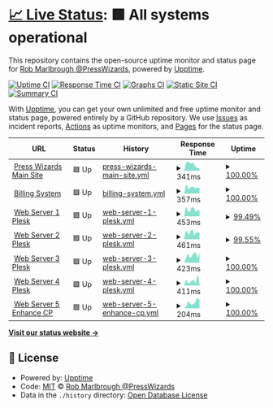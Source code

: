 # [📈 Live Status](https://presswizards.github.io/upptime): <!--live status--> **🟩 All systems operational**

This repository contains the open-source uptime monitor and status page for [Rob Marlbrough @PressWizards](https://presswizards.com/), powered by [Upptime](https://github.com/upptime/upptime).

[![Uptime CI](https://github.com/presswizards/upptime/workflows/Uptime%20CI/badge.svg)](https://github.com/presswizards/upptime/actions?query=workflow%3A%22Uptime+CI%22)
[![Response Time CI](https://github.com/presswizards/upptime/workflows/Response%20Time%20CI/badge.svg)](https://github.com/presswizards/upptime/actions?query=workflow%3A%22Response+Time+CI%22)
[![Graphs CI](https://github.com/presswizards/upptime/workflows/Graphs%20CI/badge.svg)](https://github.com/presswizards/upptime/actions?query=workflow%3A%22Graphs+CI%22)
[![Static Site CI](https://github.com/presswizards/upptime/workflows/Static%20Site%20CI/badge.svg)](https://github.com/presswizards/upptime/actions?query=workflow%3A%22Static+Site+CI%22)
[![Summary CI](https://github.com/presswizards/upptime/workflows/Summary%20CI/badge.svg)](https://github.com/presswizards/upptime/actions?query=workflow%3A%22Summary+CI%22)

With [Upptime](https://upptime.js.org), you can get your own unlimited and free uptime monitor and status page, powered entirely by a GitHub repository. We use [Issues](https://github.com/presswizards/upptime/issues) as incident reports, [Actions](https://github.com/presswizards/upptime/actions) as uptime monitors, and [Pages](https://presswizards.github.io/upptime) for the status page.

<!--start: status pages-->
<!-- This summary is generated by Upptime (https://github.com/upptime/upptime) -->
<!-- Do not edit this manually, your changes will be overwritten -->
<!-- prettier-ignore -->
| URL | Status | History | Response Time | Uptime |
| --- | ------ | ------- | ------------- | ------ |
| <img alt="" src="https://icons.duckduckgo.com/ip3/presswizards.com.ico" height="13"> [Press Wizards Main Site](https://presswizards.com) | 🟩 Up | [press-wizards-main-site.yml](https://github.com/presswizards/upptime/commits/HEAD/history/press-wizards-main-site.yml) | <details><summary><img alt="Response time graph" src="./graphs/press-wizards-main-site/response-time-week.png" height="20"> 341ms</summary><br><a href="https://presswizards.github.io/upptime/history/press-wizards-main-site"><img alt="Response time 115" src="https://img.shields.io/endpoint?url=https%3A%2F%2Fraw.githubusercontent.com%2Fpresswizards%2Fupptime%2FHEAD%2Fapi%2Fpress-wizards-main-site%2Fresponse-time.json"></a><br><a href="https://presswizards.github.io/upptime/history/press-wizards-main-site"><img alt="24-hour response time 128" src="https://img.shields.io/endpoint?url=https%3A%2F%2Fraw.githubusercontent.com%2Fpresswizards%2Fupptime%2FHEAD%2Fapi%2Fpress-wizards-main-site%2Fresponse-time-day.json"></a><br><a href="https://presswizards.github.io/upptime/history/press-wizards-main-site"><img alt="7-day response time 341" src="https://img.shields.io/endpoint?url=https%3A%2F%2Fraw.githubusercontent.com%2Fpresswizards%2Fupptime%2FHEAD%2Fapi%2Fpress-wizards-main-site%2Fresponse-time-week.json"></a><br><a href="https://presswizards.github.io/upptime/history/press-wizards-main-site"><img alt="30-day response time 220" src="https://img.shields.io/endpoint?url=https%3A%2F%2Fraw.githubusercontent.com%2Fpresswizards%2Fupptime%2FHEAD%2Fapi%2Fpress-wizards-main-site%2Fresponse-time-month.json"></a><br><a href="https://presswizards.github.io/upptime/history/press-wizards-main-site"><img alt="1-year response time 116" src="https://img.shields.io/endpoint?url=https%3A%2F%2Fraw.githubusercontent.com%2Fpresswizards%2Fupptime%2FHEAD%2Fapi%2Fpress-wizards-main-site%2Fresponse-time-year.json"></a></details> | <details><summary><a href="https://presswizards.github.io/upptime/history/press-wizards-main-site">100.00%</a></summary><a href="https://presswizards.github.io/upptime/history/press-wizards-main-site"><img alt="All-time uptime 100.00%" src="https://img.shields.io/endpoint?url=https%3A%2F%2Fraw.githubusercontent.com%2Fpresswizards%2Fupptime%2FHEAD%2Fapi%2Fpress-wizards-main-site%2Fuptime.json"></a><br><a href="https://presswizards.github.io/upptime/history/press-wizards-main-site"><img alt="24-hour uptime 100.00%" src="https://img.shields.io/endpoint?url=https%3A%2F%2Fraw.githubusercontent.com%2Fpresswizards%2Fupptime%2FHEAD%2Fapi%2Fpress-wizards-main-site%2Fuptime-day.json"></a><br><a href="https://presswizards.github.io/upptime/history/press-wizards-main-site"><img alt="7-day uptime 100.00%" src="https://img.shields.io/endpoint?url=https%3A%2F%2Fraw.githubusercontent.com%2Fpresswizards%2Fupptime%2FHEAD%2Fapi%2Fpress-wizards-main-site%2Fuptime-week.json"></a><br><a href="https://presswizards.github.io/upptime/history/press-wizards-main-site"><img alt="30-day uptime 100.00%" src="https://img.shields.io/endpoint?url=https%3A%2F%2Fraw.githubusercontent.com%2Fpresswizards%2Fupptime%2FHEAD%2Fapi%2Fpress-wizards-main-site%2Fuptime-month.json"></a><br><a href="https://presswizards.github.io/upptime/history/press-wizards-main-site"><img alt="1-year uptime 100.00%" src="https://img.shields.io/endpoint?url=https%3A%2F%2Fraw.githubusercontent.com%2Fpresswizards%2Fupptime%2FHEAD%2Fapi%2Fpress-wizards-main-site%2Fuptime-year.json"></a></details>
| <img alt="" src="https://icons.duckduckgo.com/ip3/billing.presswizards.com.ico" height="13"> [Billing System](https://billing.presswizards.com) | 🟩 Up | [billing-system.yml](https://github.com/presswizards/upptime/commits/HEAD/history/billing-system.yml) | <details><summary><img alt="Response time graph" src="./graphs/billing-system/response-time-week.png" height="20"> 357ms</summary><br><a href="https://presswizards.github.io/upptime/history/billing-system"><img alt="Response time 286" src="https://img.shields.io/endpoint?url=https%3A%2F%2Fraw.githubusercontent.com%2Fpresswizards%2Fupptime%2FHEAD%2Fapi%2Fbilling-system%2Fresponse-time.json"></a><br><a href="https://presswizards.github.io/upptime/history/billing-system"><img alt="24-hour response time 332" src="https://img.shields.io/endpoint?url=https%3A%2F%2Fraw.githubusercontent.com%2Fpresswizards%2Fupptime%2FHEAD%2Fapi%2Fbilling-system%2Fresponse-time-day.json"></a><br><a href="https://presswizards.github.io/upptime/history/billing-system"><img alt="7-day response time 357" src="https://img.shields.io/endpoint?url=https%3A%2F%2Fraw.githubusercontent.com%2Fpresswizards%2Fupptime%2FHEAD%2Fapi%2Fbilling-system%2Fresponse-time-week.json"></a><br><a href="https://presswizards.github.io/upptime/history/billing-system"><img alt="30-day response time 346" src="https://img.shields.io/endpoint?url=https%3A%2F%2Fraw.githubusercontent.com%2Fpresswizards%2Fupptime%2FHEAD%2Fapi%2Fbilling-system%2Fresponse-time-month.json"></a><br><a href="https://presswizards.github.io/upptime/history/billing-system"><img alt="1-year response time 304" src="https://img.shields.io/endpoint?url=https%3A%2F%2Fraw.githubusercontent.com%2Fpresswizards%2Fupptime%2FHEAD%2Fapi%2Fbilling-system%2Fresponse-time-year.json"></a></details> | <details><summary><a href="https://presswizards.github.io/upptime/history/billing-system">100.00%</a></summary><a href="https://presswizards.github.io/upptime/history/billing-system"><img alt="All-time uptime 99.97%" src="https://img.shields.io/endpoint?url=https%3A%2F%2Fraw.githubusercontent.com%2Fpresswizards%2Fupptime%2FHEAD%2Fapi%2Fbilling-system%2Fuptime.json"></a><br><a href="https://presswizards.github.io/upptime/history/billing-system"><img alt="24-hour uptime 100.00%" src="https://img.shields.io/endpoint?url=https%3A%2F%2Fraw.githubusercontent.com%2Fpresswizards%2Fupptime%2FHEAD%2Fapi%2Fbilling-system%2Fuptime-day.json"></a><br><a href="https://presswizards.github.io/upptime/history/billing-system"><img alt="7-day uptime 100.00%" src="https://img.shields.io/endpoint?url=https%3A%2F%2Fraw.githubusercontent.com%2Fpresswizards%2Fupptime%2FHEAD%2Fapi%2Fbilling-system%2Fuptime-week.json"></a><br><a href="https://presswizards.github.io/upptime/history/billing-system"><img alt="30-day uptime 100.00%" src="https://img.shields.io/endpoint?url=https%3A%2F%2Fraw.githubusercontent.com%2Fpresswizards%2Fupptime%2FHEAD%2Fapi%2Fbilling-system%2Fuptime-month.json"></a><br><a href="https://presswizards.github.io/upptime/history/billing-system"><img alt="1-year uptime 99.95%" src="https://img.shields.io/endpoint?url=https%3A%2F%2Fraw.githubusercontent.com%2Fpresswizards%2Fupptime%2FHEAD%2Fapi%2Fbilling-system%2Fuptime-year.json"></a></details>
| <img alt="" src="https://icons.duckduckgo.com/ip3/plesk.presswizards.com.ico" height="13"> [Web Server 1 Plesk](https://plesk.presswizards.com) | 🟩 Up | [web-server-1-plesk.yml](https://github.com/presswizards/upptime/commits/HEAD/history/web-server-1-plesk.yml) | <details><summary><img alt="Response time graph" src="./graphs/web-server-1-plesk/response-time-week.png" height="20"> 453ms</summary><br><a href="https://presswizards.github.io/upptime/history/web-server-1-plesk"><img alt="Response time 497" src="https://img.shields.io/endpoint?url=https%3A%2F%2Fraw.githubusercontent.com%2Fpresswizards%2Fupptime%2FHEAD%2Fapi%2Fweb-server-1-plesk%2Fresponse-time.json"></a><br><a href="https://presswizards.github.io/upptime/history/web-server-1-plesk"><img alt="24-hour response time 418" src="https://img.shields.io/endpoint?url=https%3A%2F%2Fraw.githubusercontent.com%2Fpresswizards%2Fupptime%2FHEAD%2Fapi%2Fweb-server-1-plesk%2Fresponse-time-day.json"></a><br><a href="https://presswizards.github.io/upptime/history/web-server-1-plesk"><img alt="7-day response time 453" src="https://img.shields.io/endpoint?url=https%3A%2F%2Fraw.githubusercontent.com%2Fpresswizards%2Fupptime%2FHEAD%2Fapi%2Fweb-server-1-plesk%2Fresponse-time-week.json"></a><br><a href="https://presswizards.github.io/upptime/history/web-server-1-plesk"><img alt="30-day response time 447" src="https://img.shields.io/endpoint?url=https%3A%2F%2Fraw.githubusercontent.com%2Fpresswizards%2Fupptime%2FHEAD%2Fapi%2Fweb-server-1-plesk%2Fresponse-time-month.json"></a><br><a href="https://presswizards.github.io/upptime/history/web-server-1-plesk"><img alt="1-year response time 502" src="https://img.shields.io/endpoint?url=https%3A%2F%2Fraw.githubusercontent.com%2Fpresswizards%2Fupptime%2FHEAD%2Fapi%2Fweb-server-1-plesk%2Fresponse-time-year.json"></a></details> | <details><summary><a href="https://presswizards.github.io/upptime/history/web-server-1-plesk">99.49%</a></summary><a href="https://presswizards.github.io/upptime/history/web-server-1-plesk"><img alt="All-time uptime 99.97%" src="https://img.shields.io/endpoint?url=https%3A%2F%2Fraw.githubusercontent.com%2Fpresswizards%2Fupptime%2FHEAD%2Fapi%2Fweb-server-1-plesk%2Fuptime.json"></a><br><a href="https://presswizards.github.io/upptime/history/web-server-1-plesk"><img alt="24-hour uptime 100.00%" src="https://img.shields.io/endpoint?url=https%3A%2F%2Fraw.githubusercontent.com%2Fpresswizards%2Fupptime%2FHEAD%2Fapi%2Fweb-server-1-plesk%2Fuptime-day.json"></a><br><a href="https://presswizards.github.io/upptime/history/web-server-1-plesk"><img alt="7-day uptime 99.49%" src="https://img.shields.io/endpoint?url=https%3A%2F%2Fraw.githubusercontent.com%2Fpresswizards%2Fupptime%2FHEAD%2Fapi%2Fweb-server-1-plesk%2Fuptime-week.json"></a><br><a href="https://presswizards.github.io/upptime/history/web-server-1-plesk"><img alt="30-day uptime 99.88%" src="https://img.shields.io/endpoint?url=https%3A%2F%2Fraw.githubusercontent.com%2Fpresswizards%2Fupptime%2FHEAD%2Fapi%2Fweb-server-1-plesk%2Fuptime-month.json"></a><br><a href="https://presswizards.github.io/upptime/history/web-server-1-plesk"><img alt="1-year uptime 99.96%" src="https://img.shields.io/endpoint?url=https%3A%2F%2Fraw.githubusercontent.com%2Fpresswizards%2Fupptime%2FHEAD%2Fapi%2Fweb-server-1-plesk%2Fuptime-year.json"></a></details>
| <img alt="" src="https://icons.duckduckgo.com/ip3/plesk2.presswizards.com.ico" height="13"> [Web Server 2 Plesk](https://plesk2.presswizards.com) | 🟩 Up | [web-server-2-plesk.yml](https://github.com/presswizards/upptime/commits/HEAD/history/web-server-2-plesk.yml) | <details><summary><img alt="Response time graph" src="./graphs/web-server-2-plesk/response-time-week.png" height="20"> 461ms</summary><br><a href="https://presswizards.github.io/upptime/history/web-server-2-plesk"><img alt="Response time 579" src="https://img.shields.io/endpoint?url=https%3A%2F%2Fraw.githubusercontent.com%2Fpresswizards%2Fupptime%2FHEAD%2Fapi%2Fweb-server-2-plesk%2Fresponse-time.json"></a><br><a href="https://presswizards.github.io/upptime/history/web-server-2-plesk"><img alt="24-hour response time 454" src="https://img.shields.io/endpoint?url=https%3A%2F%2Fraw.githubusercontent.com%2Fpresswizards%2Fupptime%2FHEAD%2Fapi%2Fweb-server-2-plesk%2Fresponse-time-day.json"></a><br><a href="https://presswizards.github.io/upptime/history/web-server-2-plesk"><img alt="7-day response time 461" src="https://img.shields.io/endpoint?url=https%3A%2F%2Fraw.githubusercontent.com%2Fpresswizards%2Fupptime%2FHEAD%2Fapi%2Fweb-server-2-plesk%2Fresponse-time-week.json"></a><br><a href="https://presswizards.github.io/upptime/history/web-server-2-plesk"><img alt="30-day response time 451" src="https://img.shields.io/endpoint?url=https%3A%2F%2Fraw.githubusercontent.com%2Fpresswizards%2Fupptime%2FHEAD%2Fapi%2Fweb-server-2-plesk%2Fresponse-time-month.json"></a><br><a href="https://presswizards.github.io/upptime/history/web-server-2-plesk"><img alt="1-year response time 576" src="https://img.shields.io/endpoint?url=https%3A%2F%2Fraw.githubusercontent.com%2Fpresswizards%2Fupptime%2FHEAD%2Fapi%2Fweb-server-2-plesk%2Fresponse-time-year.json"></a></details> | <details><summary><a href="https://presswizards.github.io/upptime/history/web-server-2-plesk">99.55%</a></summary><a href="https://presswizards.github.io/upptime/history/web-server-2-plesk"><img alt="All-time uptime 99.99%" src="https://img.shields.io/endpoint?url=https%3A%2F%2Fraw.githubusercontent.com%2Fpresswizards%2Fupptime%2FHEAD%2Fapi%2Fweb-server-2-plesk%2Fuptime.json"></a><br><a href="https://presswizards.github.io/upptime/history/web-server-2-plesk"><img alt="24-hour uptime 100.00%" src="https://img.shields.io/endpoint?url=https%3A%2F%2Fraw.githubusercontent.com%2Fpresswizards%2Fupptime%2FHEAD%2Fapi%2Fweb-server-2-plesk%2Fuptime-day.json"></a><br><a href="https://presswizards.github.io/upptime/history/web-server-2-plesk"><img alt="7-day uptime 99.55%" src="https://img.shields.io/endpoint?url=https%3A%2F%2Fraw.githubusercontent.com%2Fpresswizards%2Fupptime%2FHEAD%2Fapi%2Fweb-server-2-plesk%2Fuptime-week.json"></a><br><a href="https://presswizards.github.io/upptime/history/web-server-2-plesk"><img alt="30-day uptime 99.90%" src="https://img.shields.io/endpoint?url=https%3A%2F%2Fraw.githubusercontent.com%2Fpresswizards%2Fupptime%2FHEAD%2Fapi%2Fweb-server-2-plesk%2Fuptime-month.json"></a><br><a href="https://presswizards.github.io/upptime/history/web-server-2-plesk"><img alt="1-year uptime 99.99%" src="https://img.shields.io/endpoint?url=https%3A%2F%2Fraw.githubusercontent.com%2Fpresswizards%2Fupptime%2FHEAD%2Fapi%2Fweb-server-2-plesk%2Fuptime-year.json"></a></details>
| <img alt="" src="https://icons.duckduckgo.com/ip3/plesk3.presswizards.com.ico" height="13"> [Web Server 3 Plesk](https://plesk3.presswizards.com) | 🟩 Up | [web-server-3-plesk.yml](https://github.com/presswizards/upptime/commits/HEAD/history/web-server-3-plesk.yml) | <details><summary><img alt="Response time graph" src="./graphs/web-server-3-plesk/response-time-week.png" height="20"> 423ms</summary><br><a href="https://presswizards.github.io/upptime/history/web-server-3-plesk"><img alt="Response time 644" src="https://img.shields.io/endpoint?url=https%3A%2F%2Fraw.githubusercontent.com%2Fpresswizards%2Fupptime%2FHEAD%2Fapi%2Fweb-server-3-plesk%2Fresponse-time.json"></a><br><a href="https://presswizards.github.io/upptime/history/web-server-3-plesk"><img alt="24-hour response time 426" src="https://img.shields.io/endpoint?url=https%3A%2F%2Fraw.githubusercontent.com%2Fpresswizards%2Fupptime%2FHEAD%2Fapi%2Fweb-server-3-plesk%2Fresponse-time-day.json"></a><br><a href="https://presswizards.github.io/upptime/history/web-server-3-plesk"><img alt="7-day response time 423" src="https://img.shields.io/endpoint?url=https%3A%2F%2Fraw.githubusercontent.com%2Fpresswizards%2Fupptime%2FHEAD%2Fapi%2Fweb-server-3-plesk%2Fresponse-time-week.json"></a><br><a href="https://presswizards.github.io/upptime/history/web-server-3-plesk"><img alt="30-day response time 872" src="https://img.shields.io/endpoint?url=https%3A%2F%2Fraw.githubusercontent.com%2Fpresswizards%2Fupptime%2FHEAD%2Fapi%2Fweb-server-3-plesk%2Fresponse-time-month.json"></a><br><a href="https://presswizards.github.io/upptime/history/web-server-3-plesk"><img alt="1-year response time 667" src="https://img.shields.io/endpoint?url=https%3A%2F%2Fraw.githubusercontent.com%2Fpresswizards%2Fupptime%2FHEAD%2Fapi%2Fweb-server-3-plesk%2Fresponse-time-year.json"></a></details> | <details><summary><a href="https://presswizards.github.io/upptime/history/web-server-3-plesk">100.00%</a></summary><a href="https://presswizards.github.io/upptime/history/web-server-3-plesk"><img alt="All-time uptime 100.00%" src="https://img.shields.io/endpoint?url=https%3A%2F%2Fraw.githubusercontent.com%2Fpresswizards%2Fupptime%2FHEAD%2Fapi%2Fweb-server-3-plesk%2Fuptime.json"></a><br><a href="https://presswizards.github.io/upptime/history/web-server-3-plesk"><img alt="24-hour uptime 100.00%" src="https://img.shields.io/endpoint?url=https%3A%2F%2Fraw.githubusercontent.com%2Fpresswizards%2Fupptime%2FHEAD%2Fapi%2Fweb-server-3-plesk%2Fuptime-day.json"></a><br><a href="https://presswizards.github.io/upptime/history/web-server-3-plesk"><img alt="7-day uptime 100.00%" src="https://img.shields.io/endpoint?url=https%3A%2F%2Fraw.githubusercontent.com%2Fpresswizards%2Fupptime%2FHEAD%2Fapi%2Fweb-server-3-plesk%2Fuptime-week.json"></a><br><a href="https://presswizards.github.io/upptime/history/web-server-3-plesk"><img alt="30-day uptime 100.00%" src="https://img.shields.io/endpoint?url=https%3A%2F%2Fraw.githubusercontent.com%2Fpresswizards%2Fupptime%2FHEAD%2Fapi%2Fweb-server-3-plesk%2Fuptime-month.json"></a><br><a href="https://presswizards.github.io/upptime/history/web-server-3-plesk"><img alt="1-year uptime 100.00%" src="https://img.shields.io/endpoint?url=https%3A%2F%2Fraw.githubusercontent.com%2Fpresswizards%2Fupptime%2FHEAD%2Fapi%2Fweb-server-3-plesk%2Fuptime-year.json"></a></details>
| <img alt="" src="https://icons.duckduckgo.com/ip3/ashburn.presswizards.com.ico" height="13"> [Web Server 4 Plesk](https://ashburn.presswizards.com) | 🟩 Up | [web-server-4-plesk.yml](https://github.com/presswizards/upptime/commits/HEAD/history/web-server-4-plesk.yml) | <details><summary><img alt="Response time graph" src="./graphs/web-server-4-plesk/response-time-week.png" height="20"> 411ms</summary><br><a href="https://presswizards.github.io/upptime/history/web-server-4-plesk"><img alt="Response time 326" src="https://img.shields.io/endpoint?url=https%3A%2F%2Fraw.githubusercontent.com%2Fpresswizards%2Fupptime%2FHEAD%2Fapi%2Fweb-server-4-plesk%2Fresponse-time.json"></a><br><a href="https://presswizards.github.io/upptime/history/web-server-4-plesk"><img alt="24-hour response time 134" src="https://img.shields.io/endpoint?url=https%3A%2F%2Fraw.githubusercontent.com%2Fpresswizards%2Fupptime%2FHEAD%2Fapi%2Fweb-server-4-plesk%2Fresponse-time-day.json"></a><br><a href="https://presswizards.github.io/upptime/history/web-server-4-plesk"><img alt="7-day response time 411" src="https://img.shields.io/endpoint?url=https%3A%2F%2Fraw.githubusercontent.com%2Fpresswizards%2Fupptime%2FHEAD%2Fapi%2Fweb-server-4-plesk%2Fresponse-time-week.json"></a><br><a href="https://presswizards.github.io/upptime/history/web-server-4-plesk"><img alt="30-day response time 324" src="https://img.shields.io/endpoint?url=https%3A%2F%2Fraw.githubusercontent.com%2Fpresswizards%2Fupptime%2FHEAD%2Fapi%2Fweb-server-4-plesk%2Fresponse-time-month.json"></a><br><a href="https://presswizards.github.io/upptime/history/web-server-4-plesk"><img alt="1-year response time 334" src="https://img.shields.io/endpoint?url=https%3A%2F%2Fraw.githubusercontent.com%2Fpresswizards%2Fupptime%2FHEAD%2Fapi%2Fweb-server-4-plesk%2Fresponse-time-year.json"></a></details> | <details><summary><a href="https://presswizards.github.io/upptime/history/web-server-4-plesk">100.00%</a></summary><a href="https://presswizards.github.io/upptime/history/web-server-4-plesk"><img alt="All-time uptime 99.92%" src="https://img.shields.io/endpoint?url=https%3A%2F%2Fraw.githubusercontent.com%2Fpresswizards%2Fupptime%2FHEAD%2Fapi%2Fweb-server-4-plesk%2Fuptime.json"></a><br><a href="https://presswizards.github.io/upptime/history/web-server-4-plesk"><img alt="24-hour uptime 100.00%" src="https://img.shields.io/endpoint?url=https%3A%2F%2Fraw.githubusercontent.com%2Fpresswizards%2Fupptime%2FHEAD%2Fapi%2Fweb-server-4-plesk%2Fuptime-day.json"></a><br><a href="https://presswizards.github.io/upptime/history/web-server-4-plesk"><img alt="7-day uptime 100.00%" src="https://img.shields.io/endpoint?url=https%3A%2F%2Fraw.githubusercontent.com%2Fpresswizards%2Fupptime%2FHEAD%2Fapi%2Fweb-server-4-plesk%2Fuptime-week.json"></a><br><a href="https://presswizards.github.io/upptime/history/web-server-4-plesk"><img alt="30-day uptime 100.00%" src="https://img.shields.io/endpoint?url=https%3A%2F%2Fraw.githubusercontent.com%2Fpresswizards%2Fupptime%2FHEAD%2Fapi%2Fweb-server-4-plesk%2Fuptime-month.json"></a><br><a href="https://presswizards.github.io/upptime/history/web-server-4-plesk"><img alt="1-year uptime 99.95%" src="https://img.shields.io/endpoint?url=https%3A%2F%2Fraw.githubusercontent.com%2Fpresswizards%2Fupptime%2FHEAD%2Fapi%2Fweb-server-4-plesk%2Fuptime-year.json"></a></details>
| <img alt="" src="https://icons.duckduckgo.com/ip3/enhance.presswizards.com.ico" height="13"> [Web Server 5 Enhance CP](https://enhance.presswizards.com) | 🟩 Up | [web-server-5-enhance-cp.yml](https://github.com/presswizards/upptime/commits/HEAD/history/web-server-5-enhance-cp.yml) | <details><summary><img alt="Response time graph" src="./graphs/web-server-5-enhance-cp/response-time-week.png" height="20"> 204ms</summary><br><a href="https://presswizards.github.io/upptime/history/web-server-5-enhance-cp"><img alt="Response time 249" src="https://img.shields.io/endpoint?url=https%3A%2F%2Fraw.githubusercontent.com%2Fpresswizards%2Fupptime%2FHEAD%2Fapi%2Fweb-server-5-enhance-cp%2Fresponse-time.json"></a><br><a href="https://presswizards.github.io/upptime/history/web-server-5-enhance-cp"><img alt="24-hour response time 284" src="https://img.shields.io/endpoint?url=https%3A%2F%2Fraw.githubusercontent.com%2Fpresswizards%2Fupptime%2FHEAD%2Fapi%2Fweb-server-5-enhance-cp%2Fresponse-time-day.json"></a><br><a href="https://presswizards.github.io/upptime/history/web-server-5-enhance-cp"><img alt="7-day response time 204" src="https://img.shields.io/endpoint?url=https%3A%2F%2Fraw.githubusercontent.com%2Fpresswizards%2Fupptime%2FHEAD%2Fapi%2Fweb-server-5-enhance-cp%2Fresponse-time-week.json"></a><br><a href="https://presswizards.github.io/upptime/history/web-server-5-enhance-cp"><img alt="30-day response time 226" src="https://img.shields.io/endpoint?url=https%3A%2F%2Fraw.githubusercontent.com%2Fpresswizards%2Fupptime%2FHEAD%2Fapi%2Fweb-server-5-enhance-cp%2Fresponse-time-month.json"></a><br><a href="https://presswizards.github.io/upptime/history/web-server-5-enhance-cp"><img alt="1-year response time 288" src="https://img.shields.io/endpoint?url=https%3A%2F%2Fraw.githubusercontent.com%2Fpresswizards%2Fupptime%2FHEAD%2Fapi%2Fweb-server-5-enhance-cp%2Fresponse-time-year.json"></a></details> | <details><summary><a href="https://presswizards.github.io/upptime/history/web-server-5-enhance-cp">100.00%</a></summary><a href="https://presswizards.github.io/upptime/history/web-server-5-enhance-cp"><img alt="All-time uptime 57.76%" src="https://img.shields.io/endpoint?url=https%3A%2F%2Fraw.githubusercontent.com%2Fpresswizards%2Fupptime%2FHEAD%2Fapi%2Fweb-server-5-enhance-cp%2Fuptime.json"></a><br><a href="https://presswizards.github.io/upptime/history/web-server-5-enhance-cp"><img alt="24-hour uptime 100.00%" src="https://img.shields.io/endpoint?url=https%3A%2F%2Fraw.githubusercontent.com%2Fpresswizards%2Fupptime%2FHEAD%2Fapi%2Fweb-server-5-enhance-cp%2Fuptime-day.json"></a><br><a href="https://presswizards.github.io/upptime/history/web-server-5-enhance-cp"><img alt="7-day uptime 100.00%" src="https://img.shields.io/endpoint?url=https%3A%2F%2Fraw.githubusercontent.com%2Fpresswizards%2Fupptime%2FHEAD%2Fapi%2Fweb-server-5-enhance-cp%2Fuptime-week.json"></a><br><a href="https://presswizards.github.io/upptime/history/web-server-5-enhance-cp"><img alt="30-day uptime 100.00%" src="https://img.shields.io/endpoint?url=https%3A%2F%2Fraw.githubusercontent.com%2Fpresswizards%2Fupptime%2FHEAD%2Fapi%2Fweb-server-5-enhance-cp%2Fuptime-month.json"></a><br><a href="https://presswizards.github.io/upptime/history/web-server-5-enhance-cp"><img alt="1-year uptime 52.28%" src="https://img.shields.io/endpoint?url=https%3A%2F%2Fraw.githubusercontent.com%2Fpresswizards%2Fupptime%2FHEAD%2Fapi%2Fweb-server-5-enhance-cp%2Fuptime-year.json"></a></details>

<!--end: status pages-->

[**Visit our status website →**](https://presswizards.github.io/upptime)

## 📄 License

- Powered by: [Upptime](https://github.com/upptime/upptime)
- Code: [MIT](./LICENSE) © [Rob Marlbrough @PressWizards](https://presswizards.com/)
- Data in the `./history` directory: [Open Database License](https://opendatacommons.org/licenses/odbl/1-0/)
